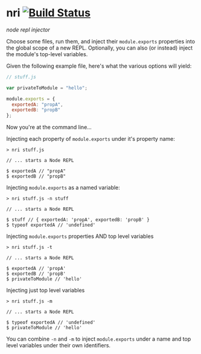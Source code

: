 # nri [![Build Status](https://travis-ci.org/nickb1080/nri.svg)](https://travis-ci.org/nickb1080/nri)
_node repl injector_

Choose some files, run them, and inject their `module.exports` properties into the global scope of a new REPL. Optionally, you can also (or instead) inject the module's top-level variables.

Given the following example file, here's what the various options will yield:

```js
// stuff.js

var privateToModule = "hello";

module.exports = {
  exportedA: "propA",
  exportedB: "propB"
};

```

Now you're at the command line...

Injecting each property of `module.exports` under it's property name:

```
> nri stuff.js

// ... starts a Node REPL

$ exportedA // "propA"
$ exportedB // "propB"
```


Injecting `module.exports` as a named variable:

```
> nri stuff.js -n stuff

// ... starts a Node REPL

$ stuff // { exportedA: 'propA', exportedB: 'propB' }
$ typeof exportedA // 'undefined'
```

Injecting `module.exports` properties AND top level variables

```
> nri stuff.js -t

// ... starts a Node REPL

$ exportedA // 'propA'
$ exportedB // 'propB'
$ privateToModule // 'hello'
```

Injecting just top level variables

```
> nri stuff.js -m

// ... starts a Node REPL

$ typeof exportedA // 'undefined'
$ privateToModule // 'hello'
```

You can combine `-n` and `-m` to inject `module.exports` under a name and top level variables under their own identifiers.